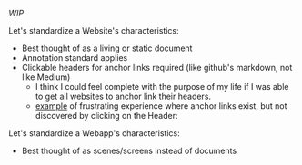 _WIP_

Let's standardize a Website's characteristics:
- Best thought of as a living or static document
- Annotation standard applies
- Clickable headers for anchor links required (like github's markdown, not like Medium)
  - I think I could feel complete with the purpose of my life if I was able to get all websites to anchor link their headers.
  - [example](https://developer.android.com/training/gestures/scale.html#pan) of frustrating experience where anchor links exist, but not discovered by clicking on the Header:

Let's standardize a Webapp's characteristics:
- Best thought of as scenes/screens instead of documents
